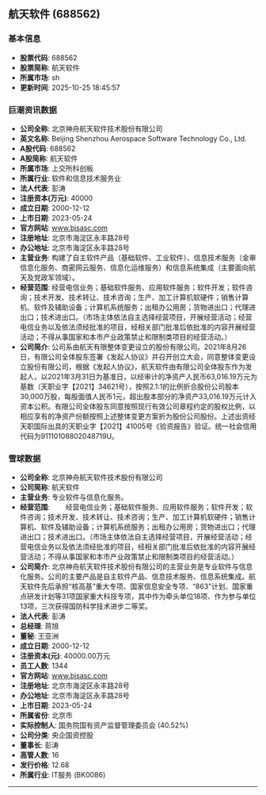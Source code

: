 ## 航天软件 (688562)

### 基本信息

- **股票代码**: 688562
- **股票简称**: 航天软件
- **所属市场**: sh
- **更新时间**: 2025-10-25 18:45:57

### 巨潮资讯数据

- **公司全称**: 北京神舟航天软件技术股份有限公司
- **英文名称**: Beijing Shenzhou Aerospace Software Technology Co., Ltd.
- **A股代码**: 688562
- **A股简称**: 航天软件
- **所属市场**: 上交所科创板
- **所属行业**: 软件和信息技术服务业
- **法人代表**: 彭涛
- **注册资本(万元)**: 40000
- **成立日期**: 2000-12-12
- **上市日期**: 2023-05-24
- **官方网站**: www.bjsasc.com
- **注册地址**: 北京市海淀区永丰路28号
- **办公地址**: 北京市海淀区永丰路28号
- **主营业务**: 构建了自主软件产品（基础软件、工业软件）、信息技术服务（金审信息化服务、商密网云服务、信息化运维服务）和信息系统集成（主要面向航天及党政军领域）。
- **经营范围**: 经营电信业务；基础软件服务、应用软件服务；软件开发；软件咨询；技术开发、技术转让、技术咨询；生产、加工计算机软硬件；销售计算机、软件及辅助设备；计算机系统服务；出租办公用房；货物进出口；代理进出口；技术进出口。（市场主体依法自主选择经营项目，开展经营活动；经营电信业务以及依法须经批准的项目，经相关部门批准后依批准的内容开展经营活动；不得从事国家和本市产业政策禁止和限制类项目的经营活动。）
- **公司简介**: 公司系由航天有限整体变更设立的股份有限公司。2021年8月26日，有限公司全体股东签署《发起人协议》并召开创立大会，同意整体变更设立股份有限公司，根据《发起人协议》，航天软件由有限公司全体股东作为发起人，以2021年3月31日为基准日，以经审计的净资产人民币63,016.19万元为基数（天职业字【2021】34621号），按照2.1:1的比例折合股份公司股本30,000万股，每股面值人民币1元，超出股本部分的净资产33,016.19万元计入资本公积。有限公司全体股东同意按照现行有效公司章程约定的股权比例，以相应享有的净资产份额按照上述整体变更方案折为股份公司股份。上述出资经天职国际出具的天职业字【2021】41005号《验资报告》验证。统一社会信用代码为91110108802048719U。

### 雪球数据

- **公司全称**: 北京神舟航天软件技术股份有限公司
- **公司简称**: 航天软件
- **主营业务**: 专业软件与信息化服务。
- **经营范围**: 　　经营电信业务；基础软件服务、应用软件服务；软件开发；软件咨询；技术开发、技术转让、技术咨询；生产、加工计算机软硬件；销售计算机、软件及辅助设备；计算机系统服务；出租办公用房；货物进出口；代理进出口；技术进出口。（市场主体依法自主选择经营项目，开展经营活动；经营电信业务以及依法须经批准的项目，经相关部门批准后依批准的内容开展经营活动；不得从事国家和本市产业政策禁止和限制类项目的经营活动。）
- **公司简介**: 北京神舟航天软件技术股份有限公司的主营业务是专业软件与信息化服务。公司的主要产品是自主软件产品、信息技术服务、信息系统集成。航天软件先后承担“核高基”重大专项、国家信息安全专项、“863”计划、国家重点研发计划等31项国家重大科技专项，其中作为牵头单位18项、作为参与单位13项，三次获得国防科学技术进步二等奖。
- **法人代表**: 彭涛
- **总经理**: 蒋旭
- **董秘**: 王亚洲
- **成立日期**: 2000-12-12
- **注册资本(元)**: 40000.00万元
- **员工人数**: 1344
- **官方网站**: www.bjsasc.com
- **注册地址**: 北京市海淀区永丰路28号
- **办公地址**: 北京市海淀区永丰路28号
- **上市日期**: 2023-05-24
- **所属省份**: 北京市
- **实际控制人**: 国务院国有资产监督管理委员会 (40.52%)
- **公司分类**: 央企国资控股
- **董事长**: 彭涛
- **高管人数**: 16
- **发行价格**: 12.68
- **所属行业**: IT服务 (BK0086)

---